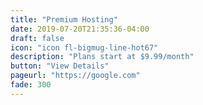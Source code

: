 ```yaml
---
title: "Premium Hosting"
date: 2019-07-20T21:35:36-04:00
draft: false
icon: "icon fl-bigmug-line-hot67"
description: "Plans start at $9.99/month"
button: "View Details"
pageurl: "https://google.com"
fade: 300
---
```


